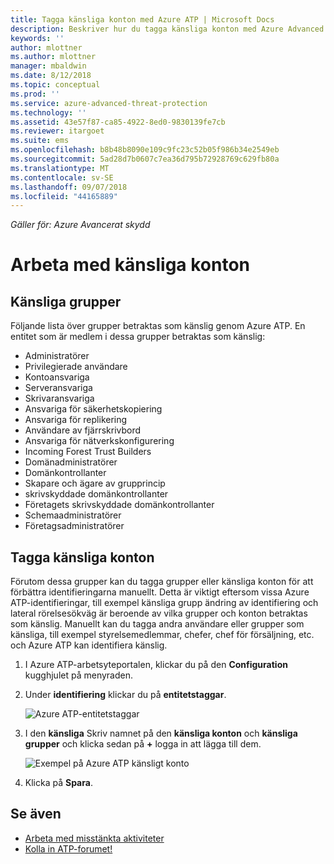 ```yaml
---
title: Tagga känsliga konton med Azure ATP | Microsoft Docs
description: Beskriver hur du tagga känsliga konton med Azure Advanced Threat Protection (ATP)
keywords: ''
author: mlottner
ms.author: mlottner
manager: mbaldwin
ms.date: 8/12/2018
ms.topic: conceptual
ms.prod: ''
ms.service: azure-advanced-threat-protection
ms.technology: ''
ms.assetid: 43e57f87-ca85-4922-8ed0-9830139fe7cb
ms.reviewer: itargoet
ms.suite: ems
ms.openlocfilehash: b8b48b8090e109c9fc23c52b05f986b34e2549eb
ms.sourcegitcommit: 5ad28d7b0607c7ea36d795b72928769c629fb80a
ms.translationtype: MT
ms.contentlocale: sv-SE
ms.lasthandoff: 09/07/2018
ms.locfileid: "44165889"
---
```

*Gäller för: Azure Avancerat skydd*



# <a name="working-with-sensitive-accounts"></a>Arbeta med känsliga konton

## <a name="sensitive-groups"></a>Känsliga grupper

Följande lista över grupper betraktas som känslig genom Azure ATP. En entitet som är medlem i dessa grupper betraktas som känslig:

-   Administratörer
-   Privilegierade användare
-   Kontoansvariga
-   Serveransvariga
-   Skrivaransvariga
-   Ansvariga för säkerhetskopiering
-   Ansvariga för replikering
-   Användare av fjärrskrivbord 
-   Ansvariga för nätverkskonfigurering 
-   Incoming Forest Trust Builders
-   Domänadministratörer
-   Domänkontrollanter
-   Skapare och ägare av grupprincip 
-   skrivskyddade domänkontrollanter 
-   Företagets skrivskyddade domänkontrollanter 
-   Schemaadministratörer 
-   Företagsadministratörer


## <a name="tagging-sensitive-accounts"></a>Tagga känsliga konton

Förutom dessa grupper kan du tagga grupper eller känsliga konton för att förbättra identifieringarna manuellt. Detta är viktigt eftersom vissa Azure ATP-identifieringar, till exempel känsliga grupp ändring av identifiering och lateral rörelsesökväg är beroende av vilka grupper och konton betraktas som känslig. Manuellt kan du tagga andra användare eller grupper som känsliga, till exempel styrelsemedlemmar, chefer, chef för försäljning, etc. och Azure ATP kan identifiera känslig.

1.  I Azure ATP-arbetsyteportalen, klickar du på den **Configuration** kugghjulet på menyraden.

2.  Under **identifiering** klickar du på **entitetstaggar**.

    ![Azure ATP-entitetstaggar](media/entity-tags.png)

3.  I den **känsliga** Skriv namnet på den **känsliga konton** och **känsliga grupper** och klicka sedan på **+** logga in att lägga till dem.

    ![Exempel på Azure ATP känsligt konto](media/sensitive-account-sample.png)

4. Klicka på **Spara**.

    
## <a name="see-also"></a>Se även

- [Arbeta med misstänkta aktiviteter](working-with-suspicious-activities.md)
- [Kolla in ATP-forumet!](https://aka.ms/azureatpcommunity)